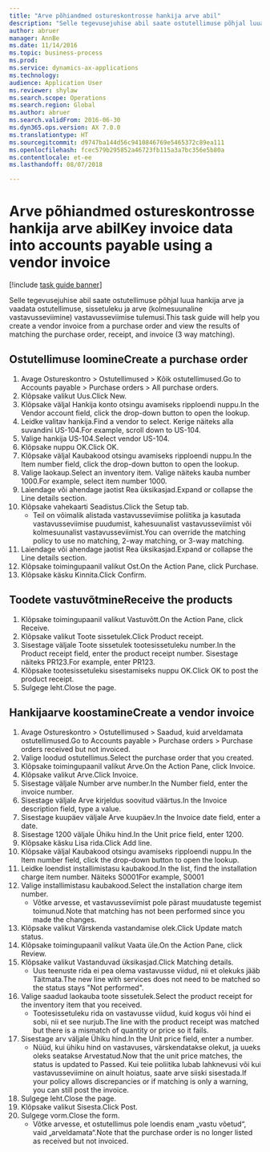```yaml
--- 
title: "Arve põhiandmed ostureskontrosse hankija arve abil"
description: "Selle tegevusejuhise abil saate ostutellimuse põhjal luua hankija arve ja vaadata ostutellimuse, sissetuleku ja arve (kolmesuunaline vastavusseviimine) vastavusseviimise tulemusi."
author: abruer
manager: AnnBe
ms.date: 11/14/2016
ms.topic: business-process
ms.prod: 
ms.service: dynamics-ax-applications
ms.technology: 
audience: Application User
ms.reviewer: shylaw
ms.search.scope: Operations
ms.search.region: Global
ms.author: abruer
ms.search.validFrom: 2016-06-30
ms.dyn365.ops.version: AX 7.0.0
ms.translationtype: HT
ms.sourcegitcommit: d9747ba144d56c9410846769e5465372c89ea111
ms.openlocfilehash: fcec579b295852a46723fb115a3a7bc356e5b80a
ms.contentlocale: et-ee
ms.lasthandoff: 08/07/2018

---
```

# <a name="key-invoice-data-into-accounts-payable-using-a-vendor-invoice"></a><span data-ttu-id="a1fe3-103">Arve põhiandmed ostureskontrosse hankija arve abil</span><span class="sxs-lookup"><span data-stu-id="a1fe3-103">Key invoice data into accounts payable using a vendor invoice</span></span>

[!include [task guide banner](../../includes/task-guide-banner.md)]

<span data-ttu-id="a1fe3-104">Selle tegevusejuhise abil saate ostutellimuse põhjal luua hankija arve ja vaadata ostutellimuse, sissetuleku ja arve (kolmesuunaline vastavusseviimine) vastavusseviimise tulemusi.</span><span class="sxs-lookup"><span data-stu-id="a1fe3-104">This task guide will help you create a vendor invoice from a purchase order and view the results of matching the purchase order, receipt, and invoice (3 way matching).</span></span>


## <a name="create-a-purchase-order"></a><span data-ttu-id="a1fe3-105">Ostutellimuse loomine</span><span class="sxs-lookup"><span data-stu-id="a1fe3-105">Create a purchase order</span></span>
1. <span data-ttu-id="a1fe3-106">Avage Ostureskontro > Ostutellimused > Kõik ostutellimused.</span><span class="sxs-lookup"><span data-stu-id="a1fe3-106">Go to Accounts payable > Purchase orders > All purchase orders.</span></span>
2. <span data-ttu-id="a1fe3-107">Klõpsake valikut Uus.</span><span class="sxs-lookup"><span data-stu-id="a1fe3-107">Click New.</span></span>
3. <span data-ttu-id="a1fe3-108">Klõpsake väljal Hankija konto otsingu avamiseks ripploendi nuppu.</span><span class="sxs-lookup"><span data-stu-id="a1fe3-108">In the Vendor account field, click the drop-down button to open the lookup.</span></span>
4. <span data-ttu-id="a1fe3-109">Leidke valitav hankija.</span><span class="sxs-lookup"><span data-stu-id="a1fe3-109">Find a vendor to select.</span></span> <span data-ttu-id="a1fe3-110">Kerige näiteks alla suvandini US-104.</span><span class="sxs-lookup"><span data-stu-id="a1fe3-110">For example, scroll down to US-104.</span></span>
5. <span data-ttu-id="a1fe3-111">Valige hankija US-104.</span><span class="sxs-lookup"><span data-stu-id="a1fe3-111">Select vendor US-104.</span></span>
6. <span data-ttu-id="a1fe3-112">Klõpsake nuppu OK.</span><span class="sxs-lookup"><span data-stu-id="a1fe3-112">Click OK.</span></span>
7. <span data-ttu-id="a1fe3-113">Klõpsake väljal Kaubakood otsingu avamiseks ripploendi nuppu.</span><span class="sxs-lookup"><span data-stu-id="a1fe3-113">In the Item number field, click the drop-down button to open the lookup.</span></span>
8. <span data-ttu-id="a1fe3-114">Valige laokaup.</span><span class="sxs-lookup"><span data-stu-id="a1fe3-114">Select an inventory item.</span></span> <span data-ttu-id="a1fe3-115">Valige näiteks kauba number 1000.</span><span class="sxs-lookup"><span data-stu-id="a1fe3-115">For example, select item number 1000.</span></span>
9. <span data-ttu-id="a1fe3-116">Laiendage või ahendage jaotist Rea üksikasjad.</span><span class="sxs-lookup"><span data-stu-id="a1fe3-116">Expand or collapse the Line details section.</span></span>
10. <span data-ttu-id="a1fe3-117">Klõpsake vahekaarti Seadistus.</span><span class="sxs-lookup"><span data-stu-id="a1fe3-117">Click the Setup tab.</span></span>
    * <span data-ttu-id="a1fe3-118">Teil on võimalik alistada vastavusseviimise poliitika ja kasutada vastavusseviimise puudumist, kahesuunalist vastavusseviimist või kolmesuunalist vastavusseviimist.</span><span class="sxs-lookup"><span data-stu-id="a1fe3-118">You can override the matching policy to use no matching, 2-way matching, or 3-way matching.</span></span>  
11. <span data-ttu-id="a1fe3-119">Laiendage või ahendage jaotist Rea üksikasjad.</span><span class="sxs-lookup"><span data-stu-id="a1fe3-119">Expand or collapse the Line details section.</span></span>
12. <span data-ttu-id="a1fe3-120">Klõpsake toimingupaanil valikut Ost.</span><span class="sxs-lookup"><span data-stu-id="a1fe3-120">On the Action Pane, click Purchase.</span></span>
13. <span data-ttu-id="a1fe3-121">Klõpsake käsku Kinnita.</span><span class="sxs-lookup"><span data-stu-id="a1fe3-121">Click Confirm.</span></span>

## <a name="receive-the-products"></a><span data-ttu-id="a1fe3-122">Toodete vastuvõtmine</span><span class="sxs-lookup"><span data-stu-id="a1fe3-122">Receive the products</span></span>
1. <span data-ttu-id="a1fe3-123">Klõpsake toimingupaanil valikut Vastuvõtt.</span><span class="sxs-lookup"><span data-stu-id="a1fe3-123">On the Action Pane, click Receive.</span></span>
2. <span data-ttu-id="a1fe3-124">Klõpsake valikut Toote sissetulek.</span><span class="sxs-lookup"><span data-stu-id="a1fe3-124">Click Product receipt.</span></span>
3. <span data-ttu-id="a1fe3-125">Sisestage väljale Toote sissetulek tootesissetuleku number.</span><span class="sxs-lookup"><span data-stu-id="a1fe3-125">In the Product receipt field, enter the product receipt number.</span></span> <span data-ttu-id="a1fe3-126">Sisestage näiteks PR123.</span><span class="sxs-lookup"><span data-stu-id="a1fe3-126">For example, enter PR123.</span></span>
4. <span data-ttu-id="a1fe3-127">Klõpsake tootesissetuleku sisestamiseks nuppu OK.</span><span class="sxs-lookup"><span data-stu-id="a1fe3-127">Click OK to post the product receipt.</span></span>
5. <span data-ttu-id="a1fe3-128">Sulgege leht.</span><span class="sxs-lookup"><span data-stu-id="a1fe3-128">Close the page.</span></span>

## <a name="create-a-vendor-invoice"></a><span data-ttu-id="a1fe3-129">Hankijaarve koostamine</span><span class="sxs-lookup"><span data-stu-id="a1fe3-129">Create a vendor invoice</span></span>
1. <span data-ttu-id="a1fe3-130">Avage Ostureskontro > Ostutellimused > Saadud, kuid arveldamata ostutellimused.</span><span class="sxs-lookup"><span data-stu-id="a1fe3-130">Go to Accounts payable > Purchase orders > Purchase orders received but not invoiced.</span></span>
2. <span data-ttu-id="a1fe3-131">Valige loodud ostutellimus.</span><span class="sxs-lookup"><span data-stu-id="a1fe3-131">Select the purchase order that you created.</span></span>
3. <span data-ttu-id="a1fe3-132">Klõpsake toimingupaanil valikut Arve.</span><span class="sxs-lookup"><span data-stu-id="a1fe3-132">On the Action Pane, click Invoice.</span></span>
4. <span data-ttu-id="a1fe3-133">Klõpsake valikut Arve.</span><span class="sxs-lookup"><span data-stu-id="a1fe3-133">Click Invoice.</span></span>
5. <span data-ttu-id="a1fe3-134">Sisestage väljale Number arve number.</span><span class="sxs-lookup"><span data-stu-id="a1fe3-134">In the Number field, enter the invoice number.</span></span>
6. <span data-ttu-id="a1fe3-135">Sisestage väljale Arve kirjeldus soovitud väärtus.</span><span class="sxs-lookup"><span data-stu-id="a1fe3-135">In the Invoice description field, type a value.</span></span>
7. <span data-ttu-id="a1fe3-136">Sisestage kuupäev väljale Arve kuupäev.</span><span class="sxs-lookup"><span data-stu-id="a1fe3-136">In the Invoice date field, enter a date.</span></span>
8. <span data-ttu-id="a1fe3-137">Sisestage 1200 väljale Ühiku hind.</span><span class="sxs-lookup"><span data-stu-id="a1fe3-137">In the Unit price field, enter 1200.</span></span>
9. <span data-ttu-id="a1fe3-138">Klõpsake käsku Lisa rida.</span><span class="sxs-lookup"><span data-stu-id="a1fe3-138">Click Add line.</span></span>
10. <span data-ttu-id="a1fe3-139">Klõpsake väljal Kaubakood otsingu avamiseks ripploendi nuppu.</span><span class="sxs-lookup"><span data-stu-id="a1fe3-139">In the Item number field, click the drop-down button to open the lookup.</span></span>
11. <span data-ttu-id="a1fe3-140">Leidke loendist installimistasu kaubakood.</span><span class="sxs-lookup"><span data-stu-id="a1fe3-140">In the list, find the installation charge item number.</span></span> <span data-ttu-id="a1fe3-141">Näiteks S0001</span><span class="sxs-lookup"><span data-stu-id="a1fe3-141">For example, S0001</span></span>
12. <span data-ttu-id="a1fe3-142">Valige installimistasu kaubakood.</span><span class="sxs-lookup"><span data-stu-id="a1fe3-142">Select the installation charge item number.</span></span>
    * <span data-ttu-id="a1fe3-143">Võtke arvesse, et vastavusseviimist pole pärast muudatuste tegemist toimunud.</span><span class="sxs-lookup"><span data-stu-id="a1fe3-143">Note that matching has not been performed since you made the changes.</span></span>  
13. <span data-ttu-id="a1fe3-144">Klõpsake valikut Värskenda vastandamise olek.</span><span class="sxs-lookup"><span data-stu-id="a1fe3-144">Click Update match status.</span></span>
14. <span data-ttu-id="a1fe3-145">Klõpsake toimingupaanil valikut Vaata üle.</span><span class="sxs-lookup"><span data-stu-id="a1fe3-145">On the Action Pane, click Review.</span></span>
15. <span data-ttu-id="a1fe3-146">Klõpsake valikut Vastanduvad üksikasjad.</span><span class="sxs-lookup"><span data-stu-id="a1fe3-146">Click Matching details.</span></span>
    * <span data-ttu-id="a1fe3-147">Uus teenuste rida ei pea olema vastavusse viidud, nii et olekuks jääb Täitmata.</span><span class="sxs-lookup"><span data-stu-id="a1fe3-147">The new line with services does not need to be matched so the status stays "Not performed".</span></span>  
16. <span data-ttu-id="a1fe3-148">Valige saadud laokauba toote sissetulek.</span><span class="sxs-lookup"><span data-stu-id="a1fe3-148">Select the product receipt for the inventory item that you received.</span></span>
    * <span data-ttu-id="a1fe3-149">Tootesissetuleku rida on vastavusse viidud, kuid kogus või hind ei sobi, nii et see nurjub.</span><span class="sxs-lookup"><span data-stu-id="a1fe3-149">The line with the product receipt was matched but there is a mismatch of quantity or price so it fails.</span></span>  
17. <span data-ttu-id="a1fe3-150">Sisestage arv väljale Ühiku hind.</span><span class="sxs-lookup"><span data-stu-id="a1fe3-150">In the Unit price field, enter a number.</span></span>
    * <span data-ttu-id="a1fe3-151">Nüüd, kui ühiku hind on vastavuses, värskendatakse olekut, ja uueks oleks seatakse Arvestatud.</span><span class="sxs-lookup"><span data-stu-id="a1fe3-151">Now that the unit price matches, the status is updated to Passed.</span></span> <span data-ttu-id="a1fe3-152">Kui teie poliitika lubab lahknevusi või kui vastavusseviimine on ainult hoiatus, saate arve siiski sisestada.</span><span class="sxs-lookup"><span data-stu-id="a1fe3-152">If your policy allows discrepancies or if matching is only a warning, you can still post the invoice.</span></span>  
18. <span data-ttu-id="a1fe3-153">Sulgege leht.</span><span class="sxs-lookup"><span data-stu-id="a1fe3-153">Close the page.</span></span>
19. <span data-ttu-id="a1fe3-154">Klõpsake valikut Sisesta.</span><span class="sxs-lookup"><span data-stu-id="a1fe3-154">Click Post.</span></span>
20. <span data-ttu-id="a1fe3-155">Sulgege vorm.</span><span class="sxs-lookup"><span data-stu-id="a1fe3-155">Close the form.</span></span>
    * <span data-ttu-id="a1fe3-156">Võtke arvesse, et ostutellimus pole loendis enam „vastu võetud“, vaid „arveldamata“.</span><span class="sxs-lookup"><span data-stu-id="a1fe3-156">Note that the purchase order is no longer listed as received but not invoiced.</span></span>  


